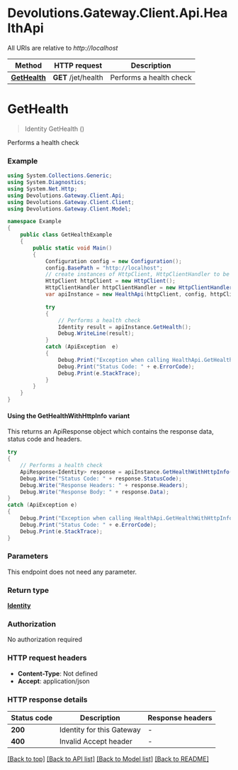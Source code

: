 # Devolutions.Gateway.Client.Api.HealthApi

All URIs are relative to *http://localhost*

| Method | HTTP request | Description |
|--------|--------------|-------------|
| [**GetHealth**](HealthApi.md#gethealth) | **GET** /jet/health | Performs a health check |

<a id="gethealth"></a>
# **GetHealth**
> Identity GetHealth ()

Performs a health check

### Example
```csharp
using System.Collections.Generic;
using System.Diagnostics;
using System.Net.Http;
using Devolutions.Gateway.Client.Api;
using Devolutions.Gateway.Client.Client;
using Devolutions.Gateway.Client.Model;

namespace Example
{
    public class GetHealthExample
    {
        public static void Main()
        {
            Configuration config = new Configuration();
            config.BasePath = "http://localhost";
            // create instances of HttpClient, HttpClientHandler to be reused later with different Api classes
            HttpClient httpClient = new HttpClient();
            HttpClientHandler httpClientHandler = new HttpClientHandler();
            var apiInstance = new HealthApi(httpClient, config, httpClientHandler);

            try
            {
                // Performs a health check
                Identity result = apiInstance.GetHealth();
                Debug.WriteLine(result);
            }
            catch (ApiException  e)
            {
                Debug.Print("Exception when calling HealthApi.GetHealth: " + e.Message);
                Debug.Print("Status Code: " + e.ErrorCode);
                Debug.Print(e.StackTrace);
            }
        }
    }
}
```

#### Using the GetHealthWithHttpInfo variant
This returns an ApiResponse object which contains the response data, status code and headers.

```csharp
try
{
    // Performs a health check
    ApiResponse<Identity> response = apiInstance.GetHealthWithHttpInfo();
    Debug.Write("Status Code: " + response.StatusCode);
    Debug.Write("Response Headers: " + response.Headers);
    Debug.Write("Response Body: " + response.Data);
}
catch (ApiException e)
{
    Debug.Print("Exception when calling HealthApi.GetHealthWithHttpInfo: " + e.Message);
    Debug.Print("Status Code: " + e.ErrorCode);
    Debug.Print(e.StackTrace);
}
```

### Parameters
This endpoint does not need any parameter.
### Return type

[**Identity**](Identity.md)

### Authorization

No authorization required

### HTTP request headers

 - **Content-Type**: Not defined
 - **Accept**: application/json


### HTTP response details
| Status code | Description | Response headers |
|-------------|-------------|------------------|
| **200** | Identity for this Gateway |  -  |
| **400** | Invalid Accept header |  -  |

[[Back to top]](#) [[Back to API list]](../README.md#documentation-for-api-endpoints) [[Back to Model list]](../README.md#documentation-for-models) [[Back to README]](../README.md)

